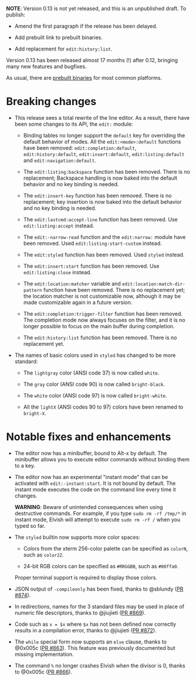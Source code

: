 **NOTE**: Version 0.13 is not yet released, and this is an unpublished draft. To
publish:

-   Amend the first paragraph if the release has been delayed.

-   Add prebuilt link to prebuilt binaries.

-   Add replacement for `edit:history:list`.

Version 0.13 has been released almost 17 months (!) after 0.12, bringing many
new features and bugfixes.

As usual, there are [prebuilt binaries](https://elv.sh/get) for most common
platforms.

# Breaking changes

-   This release sees a total rewrite of the line editor. As a result, there
    have been some changes to its API, the `edit:` module:

    -   Binding tables no longer support the `default` key for overriding the
        default behavior of modes. All the `edit:<mode>:default` functions
        have been removed: `edit:completion:default`, `edit:history:default`,
        `edit:insert:default`, `edit:listing:default` and
        `edit:navigation:default`.

    -   The `edit:listing:backspace` function has been removed. There is no
        replacement; Backspace handling is now baked into the default behavior
        and no key binding is needed.

    -   The `edit:insert-key` function has been removed. There is no
        replacement; key insertion is now baked into the default behavior and
        no key binding is needed.

    -   The `edit:lastcmd:accept-line` function has been removed. Use
        `edit:listing:accept` instead.

    -   The `edit:-narrow-read` function and the `edit:narrow:` module have
        been removed. Used `edit:listing:start-custom` instead.

    -   The `edit:styled` function has been removed. Used `styled` instead.

    -   The `edit:insert:start` function has been removed. Use
        `edit:listing:close` instead.

    -   The `edit:location:matcher` variable and
        `edit:location:match-dir-pattern` function have been removed. There is
        no replacement yet; the location matcher is not customizable now,
        although it may be made customizable again in a future version.

    -   The `edit:completion:trigger-filter` function has been removed. The
        completion mode now always focuses on the filter, and it is no longer
        possible to focus on the main buffer during completion.

    -   The `edit:history:list` function has been removed. There is no
        replacement yet.

-   The names of basic colors used in `styled` has changed to be more standard:

    -   The `lightgray` color (ANSI code 37) is now called `white`.

    -   The `gray` color (ANSI code 90) is now called `bright-black`.

    -   The `white` color (ANSI code 97) is now called `bright-white`.

    -   All the `lightX` (ANSI codes 90 to 97) colors have been renamed to
        `bright-X`.

# Notable fixes and enhancements

-   The editor now has a minibuffer, bound to <span class="key">Alt-x</span>
    by default. The minibuffer allows you to execute editor commands without
    binding them to a key.

-   The editor now has an experimental "instant mode" that can be activated
    with `edit:-instant:start`. It is not bound by default. The instant mode
    executes the code on the command line every time it changes.

    **WARNING**: Beware of unintended consequences when using destructive
    commands. For example, if you type `sudo rm -rf /tmp/*` in instant mode,
    Elvish will attempt to execute `sudo rm -rf /` when you typed so far.

-   The `styled` builtin now supports more color spaces:

    -   Colors from the xterm 256-color palette can be specified as `colorN`,
        such as `color22`.

    -   24-bit RGB colors can be specified as `#RRGGBB`, such as `#00ffa0`.

    Proper terminal support is required to display those colors.

-   JSON output of `-compileonly` has been fixed, thanks to @sblundy
    ([PR #874](https://pr.elv.sh/874)).

-   In redirections, names for the 3 standard files may be used in place of
    numeric file descriptors, thanks to @jiujieti
    ([PR #869](https://pr.elv.sh/869)).

-   Code such as `x = $x` where `$x` has not been defined now correctly
    results in a compilation error, thanks to @jiujieti
    ([PR #872](https://pr.elv.sh/872)).

-   The `while` special form now supports an `else` clause, thanks to @0x005c
    ([PR #863](https://pr.elv.sh/863)). This feature was previously
    documented but missing implementation.

-   The command `%` no longer crashes Elvish when the divisor is 0, thanks to
    @0x005c ([PR #866](https://pr.elv.sh/866)).

